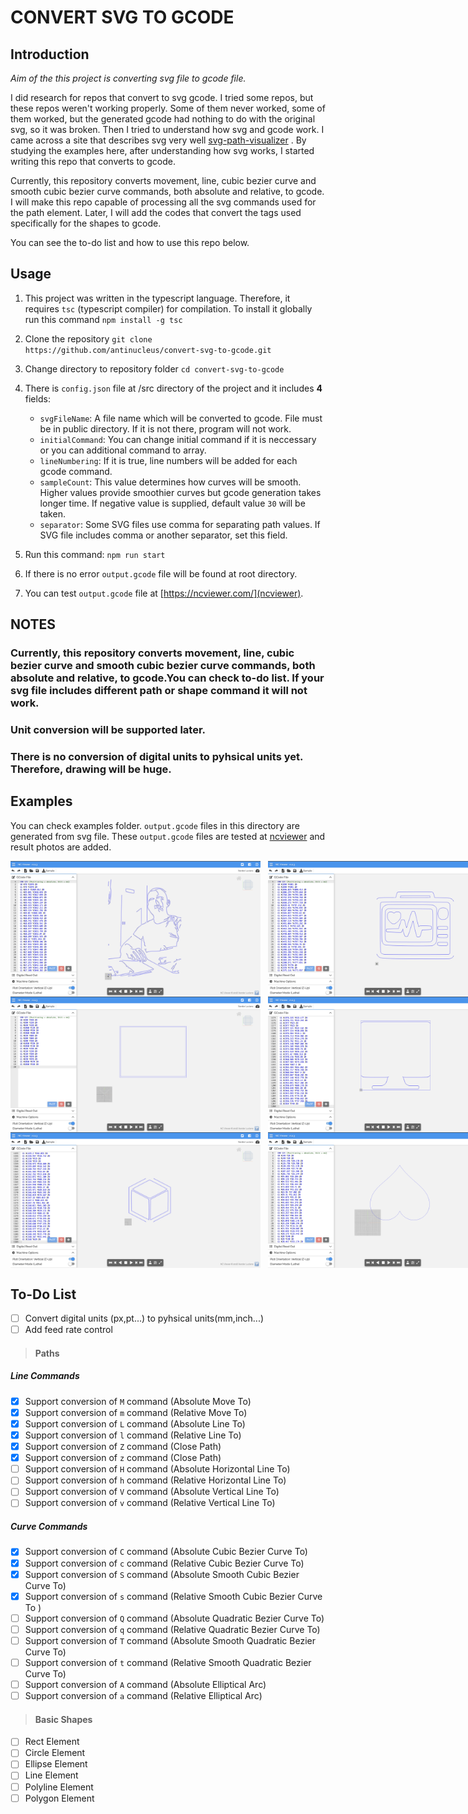 # CONVERT SVG TO GCODE

## Introduction

_Aim of the this project is converting svg file to gcode file._

I did research for repos that convert to svg gcode. I tried some repos, but these repos weren't working properly. Some of them never worked, some of them worked, but the generated gcode had nothing to do with the original svg, so it was broken. Then I tried to understand how svg and gcode work. I came across a site that describes svg very well [svg-path-visualizer](https://svg-path-visualizer.netlify.app/) . By studying the examples here, after understanding how svg works, I started writing this repo that converts to gcode.

Currently, this repository converts movement, line, cubic bezier curve and smooth cubic bezier curve commands, both absolute and relative, to gcode. I will make this repo capable of processing all the svg commands used for the path element. Later, I will add the codes that convert the tags used specifically for the shapes to gcode.

You can see the to-do list and how to use this repo below.

## Usage

1. This project was written in the typescript language. Therefore, it requires `tsc` (typescript compiler) for compilation. To install it globally run this command
   `npm install -g tsc`

2. Clone the repository
   `git clone https://github.com/antinucleus/convert-svg-to-gcode.git`

3. Change directory to repository folder
   `cd convert-svg-to-gcode`

4. There is `config.json` file at /src directory of the project and it includes **4** fields:

   - `svgFileName`: A file name which will be converted to gcode. File must be in public directory. If it is not there, program will not work.
   - `initialCommand`: You can change initial command if it is neccessary or you can additional command to array.
   - `lineNumbering`: If it is true, line numbers will be added for each gcode command.
   - `sampleCount`: This value determines how curves will be smooth. Higher values provide smoothier curves but gcode generation takes longer time. If negative value is supplied, default value `30` will be taken.
   - `separator`: Some SVG files use comma for separating path values. If SVG file includes comma or another separator, set this field.

5. Run this command: `npm run start`

6. If there is no error `output.gcode` file will be found at root directory.

7. You can test `output.gcode` file at [https://ncviewer.com/](ncviewer).

## NOTES

### Currently, this repository converts movement, line, cubic bezier curve and smooth cubic bezier curve commands, both absolute and relative, to gcode.You can check to-do list. If your svg file includes different path or shape command it will not work.

### Unit conversion will be supported later.

### There is no conversion of digital units to pyhsical units yet. Therefore, drawing will be huge.

## Examples

You can check examples folder. `output.gcode` files in this directory are generated from svg file. These `output.gcode` files are tested at [ncviewer](https://ncviewer.com/) and result photos are added.

<div style="display:flex;" align="center">
   <img src="https://github.com/antinucleus/convert-svg-to-gcode/blob/main/examples/image0/result.png" width="400"/>   
   &nbsp;&nbsp;&nbsp;
   <img src="https://github.com/antinucleus/convert-svg-to-gcode/blob/main/examples/image1/result.png" width="400"/>   
</div>

<div style="display:flex;" align="center">
   <img src="https://github.com/antinucleus/convert-svg-to-gcode/blob/main/examples/image2/result.png" width="400"/>   
   &nbsp;&nbsp;&nbsp;
   <img src="https://github.com/antinucleus/convert-svg-to-gcode/blob/main/examples/image3/result.png" width="400"/>   
</div>

<div style="display:flex;" align="center">
   <img src="https://github.com/antinucleus/convert-svg-to-gcode/blob/main/examples/image4/result.png" width="400"/>   
   &nbsp;&nbsp;&nbsp;
   <img src="https://github.com/antinucleus/convert-svg-to-gcode/blob/main/examples/image5/result.png" width="400"/>   
</div>

</div>

## To-Do List

- [ ] Convert digital units (px,pt...) to pyhsical units(mm,inch...)
- [ ] Add feed rate control

> #### Paths

##### Line Commands

- [x] Support conversion of `M` command (Absolute Move To)
- [x] Support conversion of `m` command (Relative Move To)
- [x] Support conversion of `L` command (Absolute Line To)
- [x] Support conversion of `l` command (Relative Line To)
- [x] Support conversion of `Z` command (Close Path)
- [x] Support conversion of `z` command (Close Path)
- [ ] Support conversion of `H` command (Absolute Horizontal Line To)
- [ ] Support conversion of `h` command (Relative Horizontal Line To)
- [ ] Support conversion of `V` command (Absolute Vertical Line To)
- [ ] Support conversion of `v` command (Relative Vertical Line To)

##### Curve Commands

- [x] Support conversion of `C` command (Absolute Cubic Bezier Curve To)
- [x] Support conversion of `c` command (Relative Cubic Bezier Curve To)
- [x] Support conversion of `S` command (Absolute Smooth Cubic Bezier Curve To)
- [x] Support conversion of `s` command (Relative Smooth Cubic Bezier Curve To )
- [ ] Support conversion of `Q` command (Absolute Quadratic Bezier Curve To)
- [ ] Support conversion of `q` command (Relative Quadratic Bezier Curve To)
- [ ] Support conversion of `T` command (Absolute Smooth Quadratic Bezier Curve To)
- [ ] Support conversion of `t` command (Relative Smooth Quadratic Bezier Curve To)
- [ ] Support conversion of `A` command (Absolute Elliptical Arc)
- [ ] Support conversion of `a` command (Relative Elliptical Arc)

> #### Basic Shapes

- [ ] Rect Element
- [ ] Circle Element
- [ ] Ellipse Element
- [ ] Line Element
- [ ] Polyline Element
- [ ] Polygon Element

